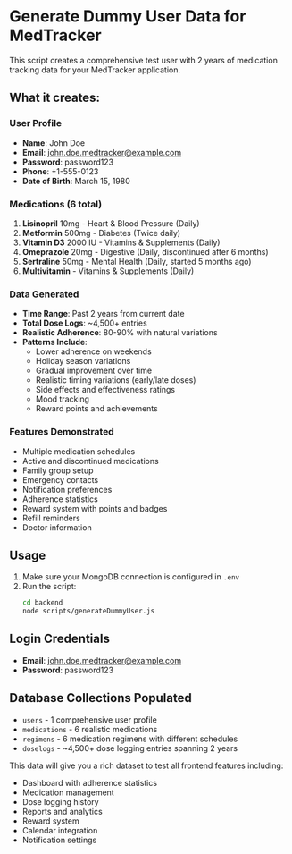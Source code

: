 # Generate Dummy User Data for MedTracker

This script creates a comprehensive test user with 2 years of medication tracking data for your MedTracker application.

## What it creates:

### User Profile
- **Name**: John Doe
- **Email**: john.doe.medtracker@example.com
- **Password**: password123
- **Phone**: +1-555-0123
- **Date of Birth**: March 15, 1980

### Medications (6 total)
1. **Lisinopril** 10mg - Heart & Blood Pressure (Daily)
2. **Metformin** 500mg - Diabetes (Twice daily)
3. **Vitamin D3** 2000 IU - Vitamins & Supplements (Daily)
4. **Omeprazole** 20mg - Digestive (Daily, discontinued after 6 months)
5. **Sertraline** 50mg - Mental Health (Daily, started 5 months ago)
6. **Multivitamin** - Vitamins & Supplements (Daily)

### Data Generated
- **Time Range**: Past 2 years from current date
- **Total Dose Logs**: ~4,500+ entries
- **Realistic Adherence**: 80-90% with natural variations
- **Patterns Include**:
  - Lower adherence on weekends
  - Holiday season variations
  - Gradual improvement over time
  - Realistic timing variations (early/late doses)
  - Side effects and effectiveness ratings
  - Mood tracking
  - Reward points and achievements

### Features Demonstrated
- Multiple medication schedules
- Active and discontinued medications
- Family group setup
- Emergency contacts
- Notification preferences
- Adherence statistics
- Reward system with points and badges
- Refill reminders
- Doctor information

## Usage

1. Make sure your MongoDB connection is configured in `.env`
2. Run the script:
   ```bash
   cd backend
   node scripts/generateDummyUser.js
   ```

## Login Credentials
- **Email**: john.doe.medtracker@example.com
- **Password**: password123

## Database Collections Populated
- `users` - 1 comprehensive user profile
- `medications` - 6 realistic medications
- `regimens` - 6 medication regimens with different schedules
- `doselogs` - ~4,500+ dose logging entries spanning 2 years

This data will give you a rich dataset to test all frontend features including:
- Dashboard with adherence statistics
- Medication management
- Dose logging history
- Reports and analytics
- Reward system
- Calendar integration
- Notification settings
